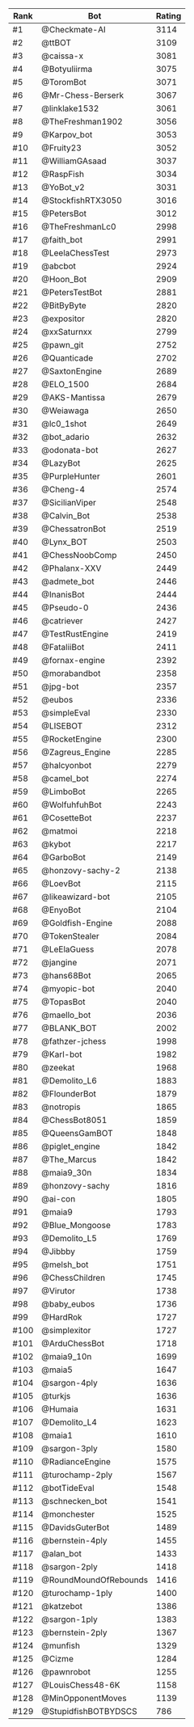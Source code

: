 Rank|Bot|Rating
---|---|---
#1|@Checkmate-AI|3114
#2|@ttBOT|3109
#3|@caissa-x|3081
#4|@Botyuliirma|3075
#5|@ToromBot|3071
#6|@Mr-Chess-Berserk|3067
#7|@linklake1532|3061
#8|@TheFreshman1902|3056
#9|@Karpov_bot|3053
#10|@Fruity23|3052
#11|@WilliamGAsaad|3037
#12|@RaspFish|3034
#13|@YoBot_v2|3031
#14|@StockfishRTX3050|3016
#15|@PetersBot|3012
#16|@TheFreshmanLc0|2998
#17|@faith_bot|2991
#18|@LeelaChessTest|2973
#19|@abcbot|2924
#20|@Hoon_Bot|2909
#21|@PetersTestBot|2881
#22|@BitByByte|2820
#23|@expositor|2820
#24|@xxSaturnxx|2799
#25|@pawn_git|2752
#26|@Quanticade|2702
#27|@SaxtonEngine|2689
#28|@ELO_1500|2684
#29|@AKS-Mantissa|2679
#30|@Weiawaga|2650
#31|@lc0_1shot|2649
#32|@bot_adario|2632
#33|@odonata-bot|2627
#34|@LazyBot|2625
#35|@PurpleHunter|2601
#36|@Cheng-4|2574
#37|@SicilianViper|2548
#38|@Calvin_Bot|2538
#39|@ChessatronBot|2519
#40|@Lynx_BOT|2503
#41|@ChessNoobComp|2450
#42|@Phalanx-XXV|2449
#43|@admete_bot|2446
#44|@InanisBot|2444
#45|@Pseudo-0|2436
#46|@catriever|2427
#47|@TestRustEngine|2419
#48|@FataliiBot|2411
#49|@fornax-engine|2392
#50|@morabandbot|2358
#51|@jpg-bot|2357
#52|@eubos|2336
#53|@simpleEval|2330
#54|@LISEBOT|2312
#55|@RocketEngine|2300
#56|@Zagreus_Engine|2285
#57|@halcyonbot|2279
#58|@camel_bot|2274
#59|@LimboBot|2265
#60|@WolfuhfuhBot|2243
#61|@CosetteBot|2237
#62|@matmoi|2218
#63|@kybot|2217
#64|@GarboBot|2149
#65|@honzovy-sachy-2|2138
#66|@LoevBot|2115
#67|@likeawizard-bot|2105
#68|@EnyoBot|2104
#69|@Goldfish-Engine|2088
#70|@TokenStealer|2084
#71|@LeElaGuess|2078
#72|@jangine|2071
#73|@hans68Bot|2065
#74|@myopic-bot|2040
#75|@TopasBot|2040
#76|@maello_bot|2036
#77|@BLANK_BOT|2002
#78|@fathzer-jchess|1998
#79|@Karl-bot|1982
#80|@zeekat|1968
#81|@Demolito_L6|1883
#82|@FlounderBot|1879
#83|@notropis|1865
#84|@ChessBot8051|1859
#85|@QueensGamBOT|1848
#86|@piglet_engine|1842
#87|@The_Marcus|1842
#88|@maia9_30n|1834
#89|@honzovy-sachy|1816
#90|@ai-con|1805
#91|@maia9|1793
#92|@Blue_Mongoose|1783
#93|@Demolito_L5|1769
#94|@Jibbby|1759
#95|@melsh_bot|1751
#96|@ChessChildren|1745
#97|@Virutor|1738
#98|@baby_eubos|1736
#99|@HardRok|1727
#100|@simplexitor|1727
#101|@ArduChessBot|1718
#102|@maia9_10n|1699
#103|@maia5|1647
#104|@sargon-4ply|1636
#105|@turkjs|1636
#106|@Humaia|1631
#107|@Demolito_L4|1623
#108|@maia1|1610
#109|@sargon-3ply|1580
#110|@RadianceEngine|1575
#111|@turochamp-2ply|1567
#112|@botTideEval|1548
#113|@schnecken_bot|1541
#114|@monchester|1525
#115|@DavidsGuterBot|1489
#116|@bernstein-4ply|1455
#117|@alan_bot|1433
#118|@sargon-2ply|1418
#119|@RoundMoundOfRebounds|1416
#120|@turochamp-1ply|1400
#121|@katzebot|1386
#122|@sargon-1ply|1383
#123|@bernstein-2ply|1367
#124|@munfish|1329
#125|@Cizme|1284
#126|@pawnrobot|1255
#127|@LouisChess48-6K|1158
#128|@MinOpponentMoves|1139
#129|@StupidfishBOTBYDSCS|786
